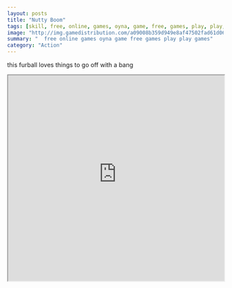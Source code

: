 ```yaml
---
layout: posts
title: "Nutty Boom"
tags: [skill, free, online, games, oyna, game, free, games, play, play, games]
image: "http://img.gamedistribution.com/a09008b359d949e8af47502fad61d061.jpg"
summary: "  free online games oyna game free games play play games"
category: "Action"
---
```


this furball loves things to go off with a bang

<iframe width="100%" height="480px;" src="http://flash.gamedistribution.com?game=a09008b359d949e8af47502fad61d061"></iframe>